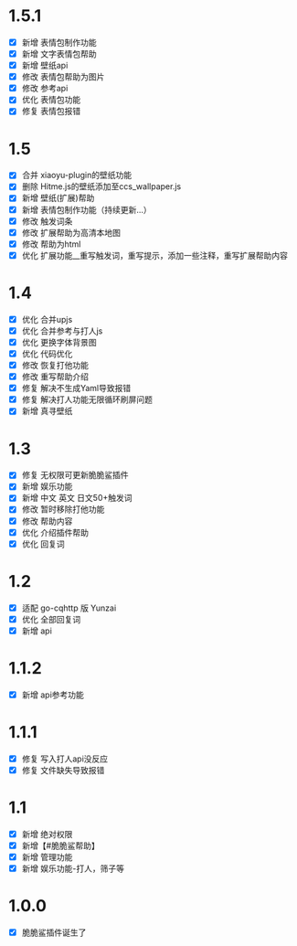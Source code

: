 # 1.5.1
- [x] 新增 表情包制作功能
- [x] 新增 文字表情包帮助
- [x] 新增 壁纸api
- [x] 修改 表情包帮助为图片
- [x] 修改 参考api
- [x] 优化 表情包功能
- [x] 修复 表情包报错

# 1.5

- [x] 合并 xiaoyu-plugin的壁纸功能
- [x] 删除 Hitme.js的壁纸添加至ccs_wallpaper.js
- [x] 新增 壁纸(扩展)帮助
- [x] 新增 表情包制作功能（持续更新...）
- [x] 修改 触发词条
- [x] 修改 扩展帮助为高清本地图
- [x] 修改 帮助为html
- [x] 优化 扩展功能__重写触发词，重写提示，添加一些注释，重写扩展帮助内容

# 1.4

- [x] 优化 合并upjs
- [x] 优化 合并参考与打人js
- [x] 优化 更换字体背景图
- [x] 优化 代码优化
- [x] 修改 恢复打他功能
- [x] 修改 重写帮助介绍
- [x] 修复 解决不生成Yaml导致报错
- [x] 修复 解决打人功能无限循环刷屏问题
- [x] 新增 真寻壁纸

# 1.3

- [x] 修复 无权限可更新脆脆鲨插件
- [x] 新增 娱乐功能
- [x] 新增 中文 英文 日文50+触发词
- [x] 修改 暂时移除打他功能
- [x] 修改 帮助内容
- [x] 优化 介绍插件帮助
- [x] 优化 回复词

# 1.2

- [x] 适配 go-cqhttp 版 Yunzai
- [x] 优化 全部回复词
- [x] 新增 api

# 1.1.2

- [x] 新增 api参考功能

# 1.1.1

- [x] 修复 写入打人api没反应
- [x] 修复 文件缺失导致报错

# 1.1

- [x] 新增 绝对权限
- [x] 新增【#脆脆鲨帮助】
- [x] 新增 管理功能
- [x] 新增 娱乐功能-打人，筛子等

# 1.0.0

- [x] 脆脆鲨插件诞生了 



